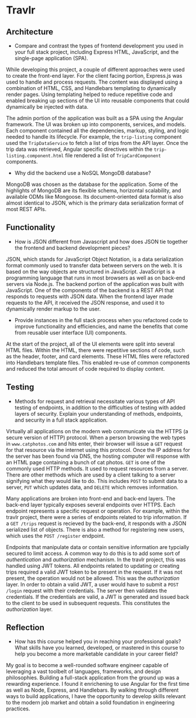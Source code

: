 # Travlr

## Architecture

- Compare and contrast the types of frontend development you used in your full stack project, including Express HTML, JavaScript, and the single-page application (SPA).

While developing this project, a couple of different approaches were used to create the front-end layer. For the client facing portion, Express.js was used to handle and process
requests. The content was displayed using a combination of HTML, CSS, and Handlebars templating to dynamically render pages. Using templating helped to reduce repetitive code
and enabled breaking up sections of the UI into reusable components that could dynamically be injected with data.

The admin portion of the application was built as a SPA using the Angular framework. The UI was broken up into components, services, and models. Each component contained
all the dependencies, markup, styling, and logic needed to handle its lifecycle. For example, the `trip-listing` component used the `TripDataService` to fetch a list of
trips from the API layer. Once the trip data was retrieved, Angular specific directives within the `trip-listing.component.html` file rendered a list of `TripCardComponent` components.

- Why did the backend use a NoSQL MongoDB database?

MongoDB was chosen as the database for the application. Some of the highlights of MongoDB are its flexible schema, horizontal scalability, and available ODMs like Mongoose.
Its document-oriented data format is also almost identical to JSON, which is the primary data serialization format of most REST APIs.

## Functionality

- How is JSON different from Javascript and how does JSON tie together the frontend and backend development pieces?

JSON, which stands for JavaScript Object Notation, is a data serialization format commonly used to transfer data between servers on the web.
It is based on the way objects are structured in JavaScript.
JavaScript is a programming language that runs in most browsers as well as on back-end servers via Node.js.
The backend portion of the application was built with JavaScript.
One of the components of the backend is a REST API that responds to requests with JSON data.
When the frontend layer made requests to the API, it received the JSON response, and used it to dynamically render markup to the user.

- Provide instances in the full stack process when you refactored code to improve functionality and efficiencies, and name the benefits that come from reusable user interface (UI) components.

At the start of the project, all of the UI elements were split into several HTML files. Within the HTML, there were repetitive sections of code, such as the header, footer, and card elements.
These HTML files were refactored into Handlebars template files. This enabled re-use of common components and reduced the total amount of code required to display content.

## Testing

- Methods for request and retrieval necessitate various types of API testing of endpoints, in addition to the difficulties of testing with added layers of security. Explain your understanding of methods, endpoints, and security in a full stack application.

Virtually all applications on the modern web communicate via the HTTPS (a secure version of HTTP) protocol. When a person browsing the web types in `www.catphotos.com` and hits enter,
their browser will issue a `GET` request for that resource via the internet using this protocol. Once the IP address for the server has been found via DNS, the hosting computer will response with an HTML page
containing a bunch of cat photos.
`GET` is one of the commonly used HTTP methods. It used to request resources from a server.
There are other methods which are used by a client talking to a server signifying what they would like to do.
This includes `POST` to submit data to a server, `PUT` which updates data, and `DELETE` which removes information.

Many applications are broken into front-end and back-end layers. The back-end layer typically exposes several endpoints over HTTPS. Each endpoint represents
a specific request or operation. For example, within the travlr project, there were a series of endpoints related to trip information.
If a `GET /trips` request is recieved by the back-end, it responds with a JSON serialized list of objects. There is also a method for registering new users, which uses
the `POST /register` endpoint.

Endpoints that manipulate data or contain sensitive information are typcially secured to limit access. A common way to do this is to add some sort of *authentication* and *authorization* mechanism.
In the travlr project, this was handled using JWT tokens. All endpoints related to updating or creating trips required a valid JWT token to be present in the request.
If it was not present, the operation would not be allowed. This was the *authorization* layer.
In order to obtain a valid JWT, a user would have to submit a `POST /login` request with their credentials. The server then validates the credentials.
If the credentials are valid, a JWT is generated and issued back to the client to be used in subsequent requests.
This constitutes the *authorization* layer.

## Reflection

- How has this course helped you in reaching your professional goals? What skills have you learned, developed, or mastered in this course to help you become a more marketable candidate in your career field?

My goal is to become a well-rounded software engineer capable of leveraging a vast toolbelt of languages, frameworks, and design philosophies. Building a full-stack application from the ground up was a rewarding experience. I found it enrichening to use Angular for the first time as well as Node, Express, and Handlebars. By walking through different ways to build applications, I have the opportunity to develop skills relevant to the modern job market and obtain a solid foundation in engineering practices.

